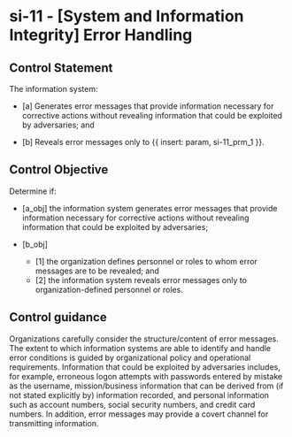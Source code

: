 # si-11 - \[System and Information Integrity\] Error Handling

## Control Statement

The information system:

- \[a\] Generates error messages that provide information necessary for corrective actions without revealing information that could be exploited by adversaries; and

- \[b\] Reveals error messages only to {{ insert: param, si-11_prm_1 }}.

## Control Objective

Determine if:

- \[a_obj\] the information system generates error messages that provide information necessary for corrective actions without revealing information that could be exploited by adversaries;

- \[b_obj\]

  - \[1\] the organization defines personnel or roles to whom error messages are to be revealed; and
  - \[2\] the information system reveals error messages only to organization-defined personnel or roles.

## Control guidance

Organizations carefully consider the structure/content of error messages. The extent to which information systems are able to identify and handle error conditions is guided by organizational policy and operational requirements. Information that could be exploited by adversaries includes, for example, erroneous logon attempts with passwords entered by mistake as the username, mission/business information that can be derived from (if not stated explicitly by) information recorded, and personal information such as account numbers, social security numbers, and credit card numbers. In addition, error messages may provide a covert channel for transmitting information.
